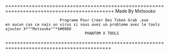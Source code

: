 ===========================================================================================
                                     Made By Mxtsouko

                            Programe Pour Creer Des Token Grab .exe
    en aucun cas ce nais un virus si vous avez un probleme avec le tools ajouter X*^°Mxtsouko°^*X#0880
                                       PHANTOM X TOOLS
==========================================================================================

